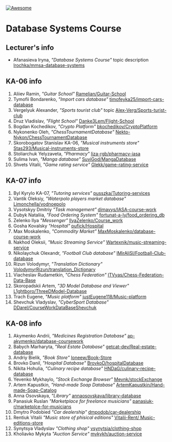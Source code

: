 [![Awesome][icon-awesome]][awesome]

# Database Systems Course  

## Lecturer's info  

- Afanasieva Iryna, *"Database Systems Course"* topic description [lrochka/mmsa-database-systems](https://github.com/lrochka/mmsa-database-systems)

## KA-06 info 

1. Aliiev Ramin, *"Guitar School"* [Ramelian/Guitar-School](https://github.com/Ramelian/Guitar-School)
5. Tymofii Bondarenko, *"Import cars database"* [timofeyka25/import-cars-database](https://github.com/timofeyka25/import-cars-database)
7. Vergelyuk Alexander, *"Sports tourist club"* topic [Alex-Verg/Sports-turist-club](https://github.com/Alex-Verg/Sports-turist-club)
11. Druz Vladislav, *"Flight School"* [Danke3Lem/Flight-School](https://github.com/Danke3Lem/Flight-School)
17. Bogdan Kochedikov, *"Crypto Platform"* [bkochedikov/CryptoPlatform](https://github.com/bkochedikov/CryptoPlatform)
20. Nykonenko Oleh, *"ChessTournamentDatabase"* [Nekto-Nykon/ChessTournamentDatabase](https://github.com/Nekto-Nykon/ChessTournamentDatabase)
23. Skorobogatov Stanislav KA-06, *"Musical instruments store"* [Stas293/Musical-instruments-store](https://github.com/Stas293/Musical-instruments-store)
24. Stoliarchuk Yelyzaveta, *"Pharmacy"* [liza-rgb/pharmacy-iasa](https://github.com/liza-rgb/pharmacy-iasa)
25. Sulima Ivan, *"Manga database"* [SuviGod/MangaDatabase](https://github.com/SuviGod/MangaDatabase)
27. Shvets Vitalii, *"Game rating service"* [Glekk/game-rating-service](https://github.com/Glekk/game-rating-service) 

## KA-07 info
1. Byl Kyrylo KA-07, *"Tutoring services"* [pusszka/Tutoring-services](https://github.com/pusszka/Tutoring-services)
2. Vantik Oleksiy, *"Waterpolo players market database"* [Limonchella/vodnoepolo](https://github.com/Limonchella/vodnoepolo)
3. Vysotskyy Dmitriy *"Task management"* [dimavys/IASA-course-work](https://github.com/dimavys/IASA-course-work)
6. Dubyk Nataliia, *"Food Ordering System"* [fortunat-a-ly/food_ordering_db](https://github.com/fortunat-a-ly/food_ordering_db)
8. Zelenko Ilya *"Messenger"* [IlyaZelenko/Course_work](https://github.com/IlyaZelenko/Course_work)
9. Gosha Kovalsky *"Hospital"* [pufick/Hospital](https://github.com/pufick/Hospital)
14. Max Moskalenko, *"Commodity Market"* [MaxMoskalenko/database-course-work](https://github.com/MaxMoskalenko/database-course-work)
15. Nakhod Oleksii, *"Music Streaming Service"* [Wartexnik/music-streaming-service](https://github.com/Wartexnik/music-streaming-service)
16. Nikolaychuk Olexandr, *"Football Club database"* [lMirAliSl/Football-Club-database](https://github.com/lMirAliSl/Football-Club-database)
20. Rizun Volodymyr, *"Translation Dictionary"* [VolodymyrRizun/translation_Dictionary](https://github.com/VolodymyrRizun/translation_Dictionary)
21. Viacheslav Rudametkin, *"Chess Federation"* [ITVyas/Chess-Federation-Data-Base](https://github.com/ITVyas/Chess-Federation-Data-Base)
23. Skoropadskii Artem, *"3D Model Database and Viewer"* [L1ghtboro/ThreeDModel-Database](https://github.com/L1ghtboro/ThreeDModel-Database)
25. Trach Eugene, *"Music platform"* [justEugene118/Music-platform](https://github.com/justEugene118/Music-platform)
29. Shevchuk Vladyslav, *"CyberSport Database"* [DDarel/CourseWorkDataBaseShevchuk](https://github.com/DDarel/CourseWorkDataBaseShevchuk)

## KA-08 info

1. Akymenko Andrii, *"Medicines Registration Database"* [ap-akymenko/database-coursework](https://github.com/ap-akymenko/database-coursework)
2. Babych Marharyta, *"Real Estate Database"* [getcat-dev/Real-estate-database](https://github.com/getcat-dev/Real-estate-database)
3. Andriy Bielik, *"Book Store"* [loneew/Book-Store](https://github.com/loneew/Book-Store)
4. Brovko Danil, *"Hospital Database"* [BrovkoD/hospitalDatabase](https://github.com/BrovkoD/hospitalDatabase)
6. Nikita Hohulia, *"Culinary recipe database"* [HNDaG/culinary-recipe-database](https://github.com/HNDaG/culinary-recipe-database)
7. Yevenko Mykhaylo, *"Stock Exchange Browser"* [Mevnk/stockExchange](https://github.com/Mevnk/stockExchange)
9. Artem Kapustkin, *"Hand-made Soap Database"* [ArtemKapustkin/Hand-made-Soap-Catalog](https://github.com/ArtemKapustkin/Hand-made-Soap-Catalog)
14. Anna Osovskaya, *"Library"* [annaosovskaya/library-database](https://github.com/annaosovskaya/library-database)
15. Panasiuk Ruslan *"Marketplace for freelance musicians"* [panasiuk-r/marketplce-for-musicians](https://github.com/panasiuk-r/marketplce-for-musicians)
16. Dmytro Podobied *"Car dealership"* [dmpodob/car-dealership](https://github.com/dmpodob/car-dealership)
17. Rentiuk Vitalii *"Music store of phisical editions"* [Vitalii-Rent/ Music-editions-store](https://github.com/Vitalii-Rent/Music-editions-store)
18. Synytsya Vladyslav *"Clothing shop"* [vsynytsia/clothing-shop](https://github.com/vsynytsia/clothing-shop)
22. Kholiavko Mykyta *"Auction Service"* [mykykh/auction-service](https://github.com/mykykh/auction-service.git)

[icon-awesome]: https://cdn.rawgit.com/sindresorhus/awesome/d7305f38d29fed78fa85652e3a63e154dd8e8829/media/badge.svg
[awesome]: https://github.com/sindresorhus/awesome
